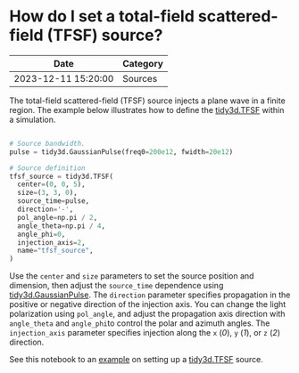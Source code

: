 # How do I set a total-field scattered-field (TFSF) source?

| Date       | Category    |
|------------|-------------|
| 2023-12-11 15:20:00 | Sources |


The total-field scattered-field (TFSF) source injects a plane wave in a finite region. The example below illustrates how to define the [tidy3d.TFSF](https://docs.flexcompute.com/projects/tidy3d/en/latest/_autosummary/tidy3d.TFSF.html) within a simulation.



```python

# Source bandwidth.
pulse = tidy3d.GaussianPulse(freq0=200e12, fwidth=20e12)

# Source definition
tfsf_source = tidy3d.TFSF(
  center=(0, 0, 5),
  size=(3, 3, 0),
  source_time=pulse,
  direction='-',
  pol_angle=np.pi / 2,
  angle_theta=np.pi / 4,
  angle_phi=0,
  injection_axis=2,
  name="tfsf_source",
)

```



Use the `center` and `size` parameters to set the source position and dimension, then adjust the `source_time` dependence using [tidy3d.GaussianPulse](https://docs.flexcompute.com/projects/tidy3d/en/latest/_autosummary/tidy3d.GaussianPulse.html). The `direction` parameter specifies propagation in the positive or negative direction of the injection axis. You can change the light polarization using `pol_angle`, and  adjust the propagation axis direction with `angle_theta` and `angle_phi`to control the polar and azimuth angles. The `injection_axis` parameter specifies injection along the `x` (*0*), `y` (*1*), or `z` (*2*) direction.

See this notebook to an [example](https://www.flexcompute.com/tidy3d/examples/notebooks/TFSF/) on setting up a [tidy3d.TFSF](https://docs.flexcompute.com/projects/tidy3d/en/latest/_autosummary/tidy3d.TFSF.html) source.
